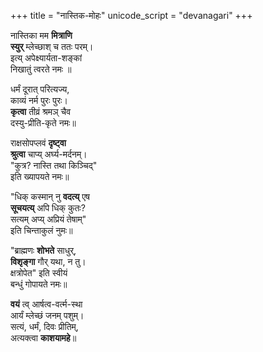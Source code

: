 +++
title = "नास्तिक-मोहः"
unicode_script = "devanagari"
+++

नास्तिका मम **मित्राणि  
स्युर्** म्लेच्छाश् च ततः परम्।  
इत्य् अपेक्ष्यार्यता-शङ्कां  
निखातुं त्वरते नमः ॥

धर्मं दूरात् परित्यज्य,  
काव्यं नर्म पुरः पुरः।  
**कृत्वा** तीव्रं श्रमञ् चैव  
दस्यु-प्रीति-कृते नमः॥

राक्षसोपप्लवं **दृष्ट्वा**  
**श्रुत्वा** चाप्य् अर्घ्य-मर्दनम्।  
"कुत्र? नास्ति तथा किञ्चिद्"  
इति ख्यापयते नमः॥

"धिक् कस्मान् नु **वदत्य्** एष  
**सूचयत्य्** अपि धिक् कुतः?  
सत्यम् अप्य् अप्रियं तेषाम्"   
इति चिन्ताकुलं नुमः॥

"ब्राह्मणः **शोभते** साधुर्,  
**विशृङ्गा** गौर् यथा, न तु।  
क्षत्रोपेत" इति स्वीयं   
बन्धुं गोपायते नमः॥

**वयं** त्व् आर्षत्व-वर्त्म-स्था  
आर्यं म्लेच्छं जनम् पशुम्।  
सत्यं, धर्मं, दिवः प्रीतिम्,  
अत्यक्त्वा **काशयामहे**॥